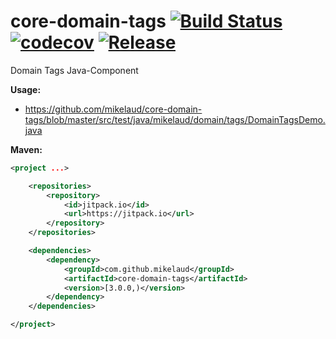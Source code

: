 # core-domain-tags [![Build Status](https://travis-ci.org/mikelaud/core-domain-tags.svg?branch=master)](https://travis-ci.org/mikelaud/core-domain-tags) [![codecov](https://codecov.io/gh/mikelaud/core-domain-tags/branch/master/graph/badge.svg)](https://codecov.io/gh/mikelaud/core-domain-tags) [![Release](https://jitpack.io/v/mikelaud/core-domain-tags.svg)](https://jitpack.io/#mikelaud/core-domain-tags)

Domain Tags Java-Component

**Usage:**
- https://github.com/mikelaud/core-domain-tags/blob/master/src/test/java/mikelaud/domain/tags/DomainTagsDemo.java

**Maven:**
```XML
<project ...>

	<repositories>
		<repository>
			<id>jitpack.io</id>
			<url>https://jitpack.io</url>
		</repository>
	</repositories>

	<dependencies>
		<dependency>
			<groupId>com.github.mikelaud</groupId>
			<artifactId>core-domain-tags</artifactId>
			<version>[3.0.0,)</version>
		</dependency>
	</dependencies>

</project>
```
